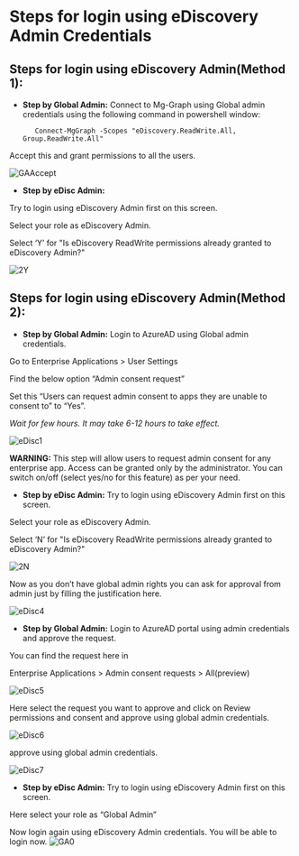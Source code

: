 # Steps for login using eDiscovery Admin Credentials


## Steps for login using eDiscovery Admin(Method 1):

- <b>Step by Global Admin:</b>  Connect to Mg-Graph using Global admin credentials using the following command in powershell window:

         Connect-MgGraph -Scopes "eDiscovery.ReadWrite.All, Group.ReadWrite.All"
         
Accept this and grant permissions to all the users.
         
![GAAccept](https://user-images.githubusercontent.com/69503744/150277137-77ab7464-3900-4de4-87aa-b494056c6189.png)

- <b>Step by eDisc Admin:</b> 

Try to login using eDiscovery Admin first on this screen.

Select your role as eDiscovery Admin.

Select ‘Y’ for "Is eDiscovery ReadWrite permissions already granted to eDiscovery Admin?"


![2Y](https://user-images.githubusercontent.com/69503744/150278047-84c7a2df-eb23-43b2-9c73-d15ed6462695.png)







## Steps for login using eDiscovery Admin(Method 2):


- <b>Step by Global Admin:</b>  Login to AzureAD using Global admin credentials.

Go to Enterprise Applications > User Settings

Find the below option “Admin consent request”

Set this “Users can request admin consent to apps they are unable to consent to” to “Yes”.

_Wait for few hours. It may take 6-12 hours to take effect._

![eDisc1](https://user-images.githubusercontent.com/69503744/150069590-e8479afc-716f-4777-8b86-ac5d7a48c4ff.png)


<b>WARNING:</b> This step will allow users to request admin consent for any enterprise app. Access can be granted only by the administrator. You can switch on/off (select yes/no for this feature) as per your need.



- <b>Step by eDisc Admin:</b>  Try to login using eDiscovery Admin first on this screen.

Select your role as eDiscovery Admin.

Select ‘N’ for "Is eDiscovery ReadWrite permissions already granted to eDiscovery Admin?"

 
![2N](https://user-images.githubusercontent.com/69503744/150278075-822965f9-4881-4062-8cab-104838c03218.png)

 

   Now as you don’t have global admin rights you can ask for approval from admin just by filling the justification here.

![eDisc4](https://user-images.githubusercontent.com/69503744/150069722-089cd451-3227-4d2c-9661-68411ba63249.png)



- <b>Step by Global Admin:</b> Login to AzureAD portal using admin credentials and approve the request.

You can find the request here in

Enterprise Applications > Admin consent requests > All(preview) 

![eDisc5](https://user-images.githubusercontent.com/69503744/150069759-b1164e77-e334-4020-929a-182b417c766a.png)


Here select the request you want to approve and click on Review permissions and consent and approve using global admin credentials.

![eDisc6](https://user-images.githubusercontent.com/69503744/150069776-d5dff2fc-4301-45e4-9e7a-bf4b9936cd07.png)

approve using global admin credentials.

![eDisc7](https://user-images.githubusercontent.com/69503744/150069788-d49cec26-3795-433f-9c22-1c966dab9a71.png)



- <b>Step by eDisc Admin:</b> Try to login using eDiscovery Admin first on this screen.

Here select your role as “Global Admin”
 
Now login again using eDiscovery Admin credentials. You will be able to login now.
![GA0](https://user-images.githubusercontent.com/69503744/150277837-5a859c89-819f-48f8-858d-4fa10db90a52.png)


 


